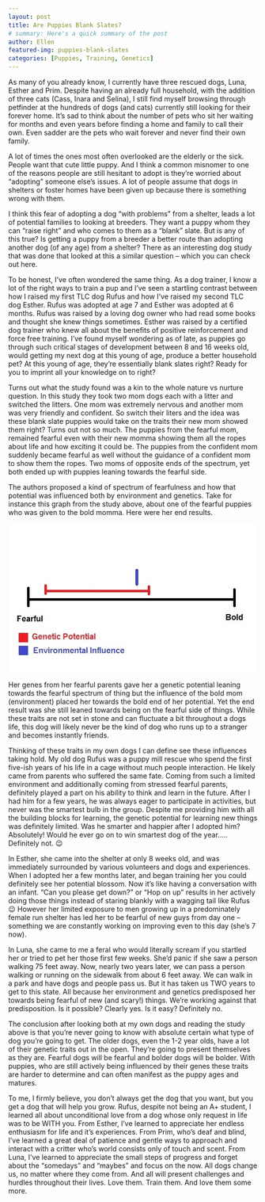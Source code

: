 ```yaml
---
layout: post
title: Are Puppies Blank Slates?
# summary: Here's a quick summary of the post
author: Ellen
featured-img: puppies-blank-slates
categories: [Puppies, Training, Genetics]
---
```


As many of you already know, I currently have three rescued dogs, Luna, Esther and Prim. Despite having an already full household, with the addition of three cats (Cass, Inara and Selina), I still find myself browsing through petfinder at the hundreds of dogs (and cats) currently still looking for their forever home. It’s sad to think about the number of pets who sit her waiting for months and even years before finding a home and family to call their own. Even sadder are the pets who wait forever and never find their own family.

A lot of times the ones most often overlooked are the elderly or the sick. People want that cute little puppy. And I think a common misnomer to one of the reasons people are still hesitant to adopt is they’re worried about “adopting” someone else’s issues. A lot of people assume that dogs in shelters or foster homes have been given up because there is something wrong with them.

I think this fear of adopting a dog “with problems” from a shelter, leads a lot of potential families to looking at breeders. They want a puppy whom they can “raise right” and who comes to them as a “blank” slate. But is any of this true? Is getting a puppy from a breeder a better route than adopting another dog (of any age) from a shelter? There as an interesting dog study that was done that looked at this a similar question – which you can check out here.

To be honest, I’ve often wondered the same thing. As a dog trainer, I know a lot of the right ways to train a pup and I’ve seen a startling contrast between how I raised my first TLC dog Rufus and how I’ve raised my second TLC dog Esther. Rufus was adopted at age 7 and Esther was adopted at 6 months. Rufus was raised by a loving dog owner who had read some books and thought she knew things sometimes. Esther was raised by a certified dog trainer who knew all about the benefits of positive reinforcement and force free training. I’ve found myself wondering as of late, as puppies go through such critical stages of development between 8 and 16 weeks old, would getting my next dog at this young of age, produce a better household pet? At this young of age, they’re essentially blank slates right? Ready for you to imprint all your knowledge on to right?

Turns out what the study found was a kin to the whole nature vs nurture question. In this study they took two mom dogs each with a litter and switched the litters. One mom was extremely nervous and another mom was very friendly and confident. So switch their liters and the idea was these blank slate puppies would take on the traits their new mom showed them right? Turns out not so much. The puppies from the fearful mom, remained fearful even with their new momma showing them all the ropes about life and how exciting it could be. The puppies from the confident mom suddenly became fearful as well without the guidance of a confident mom to show them the ropes. Two moms of opposite ends of the spectrum, yet both ended up with puppies leaning towards the fearful side.

The authors proposed a kind of spectrum of fearfulness and how that potential was influenced both by environment and genetics. Take for instance this graph from the study above, about one of the fearful puppies who was given to the bold momma. Here were her end results.

![Genetic Potential VS Environmental - Nature vs Nuture](/assets/img/posts/puppies-blank-slates.jpg "Nature vs Nuture")

Her genes from her fearful parents gave her a genetic potential leaning towards the fearful spectrum of thing but the influence of the bold mom (environment) placed her towards the bold end of her potential. Yet the end result was she still leaned towards being on the fearful side of things. While these traits are not set in stone and can fluctuate a bit throughout a dogs life, this dog will likely never be the kind of dog who runs up to a stranger and becomes instantly friends.

Thinking of these traits in my own dogs I can define see these influences taking hold. My old dog Rufus was a puppy mill rescue who spend the first five-ish years of his life in a cage without much people interaction. He likely came from parents who suffered the same fate. Coming from such a limited environment and additionally coming from stressed fearful parents, definitely played a part on his ability to think and learn in the future. After I had him for a few years, he was always eager to participate in activities, but never was the smartest bulb in the group. Despite me providing him with all the building blocks for learning, the genetic potential for learning new things was definitely limited. Was he smarter and happier after I adopted him? Absolutely! Would he ever go on to win smartest dog of the year….. Definitely not. 😉

In Esther, she came into the shelter at only 8 weeks old, and was immediately surrounded by various volunteers and dogs and experiences. When I adopted her a few months later, and began training her you could definitely see her potential blossom. Now it’s like having a conversation with an infant. “Can you please get down?” or “Hop on up” results in her actively doing those things instead of staring blankly with a wagging tail like Rufus 😉 However her limited exposure to men growing up in a predominately female run shelter has led her to be fearful of new guys from day one – something we are constantly working on improving even to this day (she’s 7 now).

In Luna, she came to me a feral who would literally scream if you startled her or tried to pet her those first few weeks. She’d panic if she saw a person walking 75 feet away. Now, nearly two years later, we can pass a person walking or running on the sidewalk from about 6 feet away. We can walk in a park and have dogs and people pass us. But it has taken us TWO years to get to this state. All because her environment and genetics predisposed her towards being fearful of new (and scary!) things. We’re working against that predisposition. Is it possible? Clearly yes. Is it easy? Definitely no.

The conclusion after looking both at my own dogs and reading the study above is that you’re never going to know with absolute certain what type of dog you’re going to get. The older dogs, even the 1-2 year olds, have a lot of their genetic traits out in the open. They’re going to present themselves as they are. Fearful dogs will be fearful and bolder dogs will be bolder. With puppies, who are still actively being influenced by their genes these traits are harder to determine and can often manifest as the puppy ages and matures.

To me, I firmly believe, you don’t always get the dog that you want, but you get a dog that will help you grow. Rufus, despite not being an A+ student, I learned all about unconditional love from a dog whose only request in life was to be WITH you. From Esther, I’ve learned to appreciate her endless enthusiasm for life and it’s experiences. From Prim, who’s deaf and blind, I’ve learned a great deal of patience and gentle ways to approach and interact with a critter who’s world consists only of touch and scent. From Luna, I’ve learned to appreciate the small steps of progress and forget about the “somedays” and “maybes” and focus on the now. All dogs change us, no matter where they come from. And all will present challenges and hurdles throughout their lives. Love them. Train them. And love them some more.